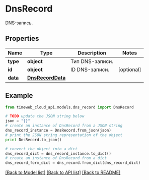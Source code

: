 # DnsRecord

DNS-запись.

## Properties
Name | Type | Description | Notes
------------ | ------------- | ------------- | -------------
**type** | **object** | Тип DNS-записи. | 
**id** | **object** | ID DNS-записи. | [optional] 
**data** | [**DnsRecordData**](DnsRecordData.md) |  | 

## Example

```python
from timeweb_cloud_api.models.dns_record import DnsRecord

# TODO update the JSON string below
json = "{}"
# create an instance of DnsRecord from a JSON string
dns_record_instance = DnsRecord.from_json(json)
# print the JSON string representation of the object
print DnsRecord.to_json()

# convert the object into a dict
dns_record_dict = dns_record_instance.to_dict()
# create an instance of DnsRecord from a dict
dns_record_form_dict = dns_record.from_dict(dns_record_dict)
```
[[Back to Model list]](../README.md#documentation-for-models) [[Back to API list]](../README.md#documentation-for-api-endpoints) [[Back to README]](../README.md)


